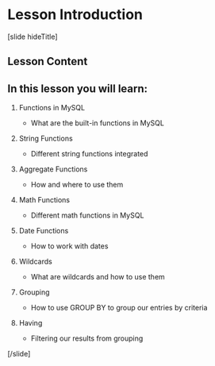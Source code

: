 # Lesson Introduction

[slide hideTitle]

## Lesson Content

## In this lesson you will learn:

1. Functions in MySQL
    - What are the built-in functions in MySQL

2. String Functions
    - Different string functions integrated

3. Aggregate Functions
    - How and where to use them

4. Math Functions
    - Different math functions in MySQL

5. Date Functions
    - How to work with dates

6. Wildcards
    - What are wildcards and how to use them

7. Grouping
    - How to use GROUP BY to group our entries by criteria

8. Having
    - Filtering our results from grouping

[/slide]